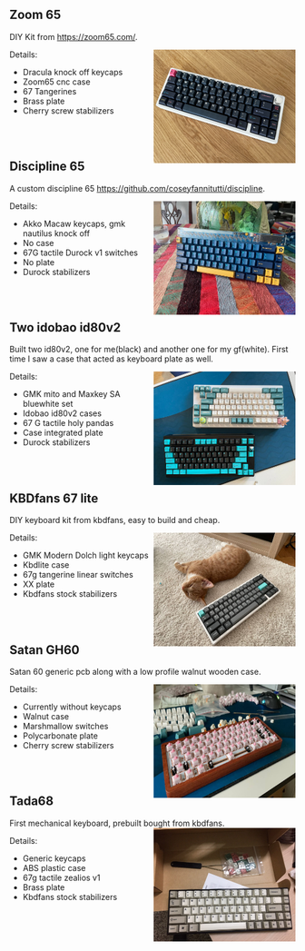 <!-- So as a computer guy I spend tons of time attached to a keyboard. The keyboard is basically an extension of my while I do any type
of work on the computer. Most common keyboards are nice and do the job, but you can get *pretty overkill* if you want to perfectionize your typing experience. These overkilled keyboards dont have any special functionality and do the same as a plain old keyboard, but they just feel nice to type on and often easier to use for longer periods of time without fatigue on your hands. -->

<!-- This section has all the keyboards I have built. I like to build them myself because im a tinker guy, but you could also just buy them preassembled. The soldering, choosing different parts and putting it all together just brings the engineer inside of me. Then there is the art side of it! When building keyboards people create some really nice design combinations, proof of it would be to visit /r/MechanicalKeyboards/. -->

## Zoom 65
DIY Kit from https://zoom65.com/.

<img data-enlargable align="right" width="250" height="200" src="/keyboards/photos/zoom65.jpg">

Details:
* Dracula knock off keycaps
* Zoom65 cnc case
* 67 Tangerines
* Brass plate
* Cherry screw stabilizers

<br/><br/>

## Discipline 65
A custom discipline 65 https://github.com/coseyfannitutti/discipline.

<img data-enlargable align="right" width="250" height="200" src="/keyboards/photos/discipline.png">

Details:
* Akko Macaw keycaps, gmk nautilus knock off
* No case
* 67G tactile Durock v1 switches
* No plate
* Durock stabilizers

<br/><br/>

## Two idobao id80v2
Built two id80v2, one for me(black) and another one for my gf(white). First time I saw a case that acted as keyboard plate as well.
<!-- ![keyimg](/keyboards/photos/idobao.png) -->
<img data-enlargable align="right" width="250" height="200" src="/keyboards/photos/idobao.png">

Details:
* GMK mito and Maxkey SA bluewhite set
* Idobao id80v2 cases
* 67 G tactile holy pandas
* Case integrated plate
* Durock stabilizers

<br/><br/>
## KBDfans 67 lite
DIY keyboard kit from kbdfans, easy to build and cheap.

<img data-enlargable align="right" width="250" height="200"  src="/keyboards/photos/kbd67lite.png">

Details:
* GMK Modern Dolch light keycaps
* Kbdlite case
* 67g tangerine linear switches
* XX plate
* Kbdfans stock stabilizers

<br/><br/>

## Satan GH60
Satan 60 generic pcb along with a low profile walnut wooden case.

<img data-enlargable align="right" width="250" height="200"  src="/keyboards/photos/satan.png">

Details:
* Currently without keycaps
* Walnut case
* Marshmallow switches
* Polycarbonate plate
* Cherry screw stabilizers

<br/><br/>
## Tada68

First mechanical keyboard, prebuilt bought from kbdfans.
<img data-enlargable align="right" width="250" height="200" src="/keyboards/photos/tada68.jpeg">


Details:
* Generic keycaps
* ABS plastic case
* 67g tactile zealios v1
* Brass plate
* Kbdfans stock stabilizers
